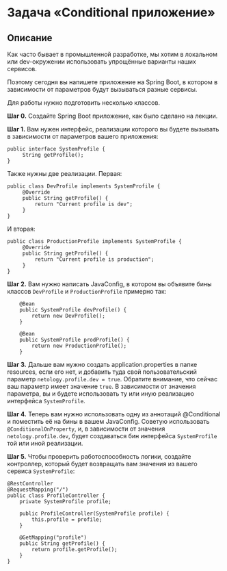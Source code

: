 # Задача «Conditional приложение»

## Описание

Как часто бывает в промышленной разработке, мы хотим в локальном или dev-окружении использовать упрощённые варианты наших сервисов. 

Поэтому сегодня вы напишете приложение на Spring Boot, в котором в зависимости от параметров будут вызываться разные сервисы. 

Для работы нужно подготовить несколько классов.

**Шаг 0.** Создайте Spring Boot приложение, как было сделано на лекции.

**Шаг 1.** Вам нужен интерфейс, реализации которого вы будете вызывать в зависимости от параметров вашего приложения:

```$java
public interface SystemProfile {
     String getProfile();
}
``` 

Также нужны две реализации.
Первая:

```$java
public class DevProfile implements SystemProfile {
     @Override
     public String getProfile() {
         return "Current profile is dev";
     }
}
``` 

И вторая:

```$java
public class ProductionProfile implements SystemProfile {
     @Override
     public String getProfile() {
         return "Current profile is production";
     }
}
``` 

**Шаг 2.** Вам нужно написать JavaConfig, в котором вы объявите бины классов `DevProfile` и `ProductionProfile` примерно так:

```$java
    @Bean
    public SystemProfile devProfile() {
        return new DevProfile();
    }

    @Bean
    public SystemProfile prodProfile() {
        return new ProductionProfile();
    }
```
    
**Шаг 3.** Дальше вам нужно создать application.properties в папке resources, если его нет, и добавить туда свой пользовательский параметр `netology.profile.dev = true`. Обратите внимание, что сейчас ваш параметр имеет значение `true`. В зависимости от значения параметра, вы и будете использовать ту или иную реализацию интерфейса `SystemProfile`.

**Шаг 4.** Теперь вам нужно использовать одну из аннотаций @Conditional и поместить её на бины в вашем JavaConfig. Советую использовать `@ConditionalOnProperty`, и, в зависимости от значения `netology.profile.dev`, будет создаваться бин интерфейса `SystemProfile` той или иной реализации.

**Шаг 5.** Чтобы проверить работоспособность логики, создайте контроллер, который будет возвращать вам значения из вашего сервиса `SystemProfile`:

```$java
@RestController
@RequestMapping("/")
public class ProfileController {
    private SystemProfile profile;

    public ProfileController(SystemProfile profile) {
        this.profile = profile;
    }

    @GetMapping("profile")
    public String getProfile() {
        return profile.getProfile();
    }
}
```
